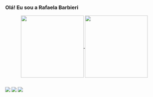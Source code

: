 ### Olá! Eu sou a Rafaela Barbieri

<div align="center">
  <a href="https://github.com/rafaelabarbieric">
  <img height=200 align="center" src="https://github-readme-stats.vercel.app/api?username=rafaelabarbieric&show_icons=true&theme=cobalt" />
</a>
<a href="https://github.com/fujulia">
  <img height=200 align="center" src="https://github-readme-stats.vercel.app/api/top-langs/?username=rafaelabarbieric&layout=donut&theme=cobalt"/>
</a>
</div>

##

 <div>
<a href="https://instagram.com/rafacbela" target="_blank"><img src="https://img.shields.io/badge/-Instagram-%23E4405F?style=for-the-badge&logo=instagram&logoColor=white" target="_blank"></a>
 <a href = "mailto:rafaelabarbieric@gmail.com"><img src="https://img.shields.io/badge/-Gmail-%23333?style=for-the-badge&logo=gmail&logoColor=white" target="_blank"></a>
  <a href="https://br.linkedin.com/in/rafaela-barbieri-da-cruz-65901129" target="_blank"><img src="https://img.shields.io/badge/-LinkedIn-%230077B5?style=for-the-badge&logo=linkedin&logoColor=white" target="_blank"></a> </div>
  </div>


<!--
**rafaelabarbieric/rafaelabarbieric** is a ✨ _special_ ✨ repository because its `README.md` (this file) appears on your GitHub profile.

Here are some ideas to get you started:

- 🔭 I’m currently working on ...
- 🌱 I’m currently learning ...
- 👯 I’m looking to collaborate on ...
- 🤔 I’m looking for help with ...
- 💬 Ask me about ...
- 📫 How to reach me: ...
- 😄 Pronouns: ...
- ⚡ Fun fact: ...
-->
